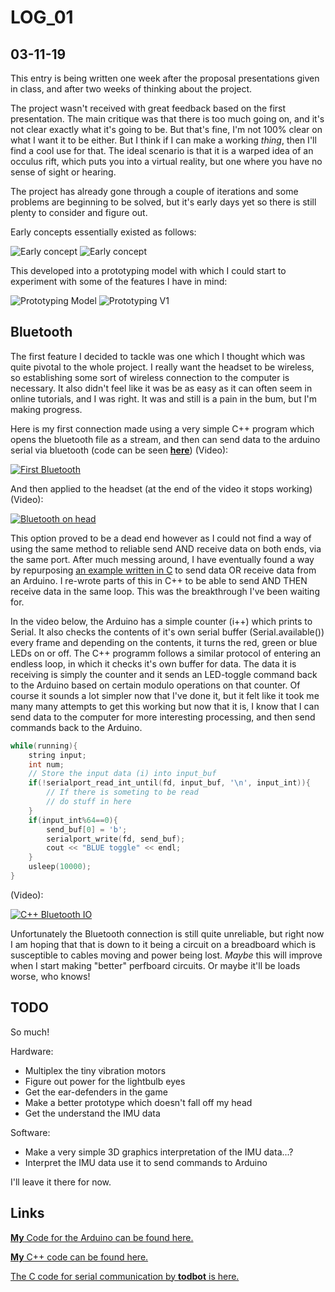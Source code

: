 # LOG_01
## 03-11-19

This entry is being written one week after the proposal presentations given in class, and after two weeks of thinking about the project.

The project wasn't received with great feedback based on the first presentation. The main critique was that there is too much going on, and it's not clear exactly what it's going to be. But that's fine, I'm not 100% clear on what I want it to be either. But I think if I can make a working _thing_, then I'll find a cool use for that. The ideal scenario is that it is a warped idea of an occulus rift, which puts you into a virtual reality, but one where you have no sense of sight or hearing.

The project has already gone through a couple of iterations and some problems are beginning to be solved, but it's early days yet so there is still plenty to consider and figure out.

Early concepts essentially existed as follows:

![Early concept](https://live.staticflickr.com/65535/49007759751_9bce81c985_c.jpg)
![Early concept](https://live.staticflickr.com/65535/49007229418_10f68f982b_c.jpg)

This developed into a prototyping model with which I could start to experiment with some of the features I have in mind:

![Prototyping Model](https://live.staticflickr.com/65535/49007229393_b562b48ccb_c.jpg)
![Prototyping V1](https://live.staticflickr.com/65535/49007285028_10c2ca7a75_c.jpg)

## Bluetooth

The first feature I decided to tackle was one which I thought which was quite pivotal to the whole project. I really want the headset to be wireless, so establishing some sort of wireless connection to the computer is necessary. It also didn't feel like it was be as easy as it can often seem in online tutorials, and I was right. It was and still is a pain in the bum, but I'm making progress.

Here is my first connection made using a very simple C++ program which opens the bluetooth file as a stream, and then can send data to the arduino serial via bluetooth (code can be seen [__here__](https://github.com/joshmurr/cci_pcomp/blob/master/project/code_tests/bluetooth/bluetooth.cpp)) (Video):

[![First Bluetooth](https://img.youtube.com/vi/vuIJRwqIu1k/0.jpg)](https://www.youtube.com/watch?v=vuIJRwqIu1k)

And then applied to the headset (at the end of the video it stops working) (Video):

[![Bluetooth on head](https://img.youtube.com/vi/xcy5dCXxPbk/0.jpg)](https://www.youtube.com/watch?v=xcy5dCXxPbk)

This option proved to be a dead end however as I could not find a way of using the same method to reliable send AND receive data on both ends, via the same port. After much messing around, I have eventually found a way by repurposing [an example written in C](https://github.com/todbot/arduino-serial) to send data OR receive data from an Arduino. I re-wrote parts of this in C++ to be able to send AND THEN receive data in the same loop. This was the breakthrough I've been waiting for.

In the video below, the Arduino has a simple counter (i++) which prints to Serial. It also checks the contents of it's own serial buffer (Serial.available()) every frame and depending on the contents, it turns the red, green or blue LEDs on or off. The C++ programm follows a similar protocol of entering an endless loop, in which it checks it's own buffer for data. The data it is receiving is simply the counter and it sends an LED-toggle command back to the Arduino based on certain modulo operations on that counter. Of course it sounds a lot simpler now that I've done it, but it felt like it took me many many attempts to get this working but now that it is, I know that I can send data to the computer for more interesting processing, and then send commands back to the Arduino.

```c++
while(running){
    string input;
    int num;
    // Store the input data (i) into input_buf
    if(!serialport_read_int_until(fd, input_buf, '\n', input_int)){ 
        // If there is someting to be read
        // do stuff in here
    }
    if(input_int%64==0){
        send_buf[0] = 'b';
        serialport_write(fd, send_buf);
        cout << "BLUE toggle" << endl;
    }
    usleep(10000);
}
```

(Video):

[![C++ Bluetooth IO](https://img.youtube.com/vi/omVK_Mh5MIA/0.jpg)](https://www.youtube.com/watch?v=omVK_Mh5MIA)

Unfortunately the Bluetooth connection is still quite unreliable, but right now I am hoping that that is down to it being a circuit on a breadboard which is susceptible to cables moving and power being lost. _Maybe_ this will improve when I start making "better" perfboard circuits. Or maybe it'll be loads worse, who knows!

## TODO

So much!

Hardware:
* Multiplex the tiny vibration motors
* Figure out power for the lightbulb eyes
* Get the ear-defenders in the game
* Make a better prototype which doesn't fall off my head
* Get the understand the IMU data

Software:
* Make a very simple 3D graphics interpretation of the IMU data...?
* Interpret the IMU data use it to send commands to Arduino

I'll leave it there for now.


## Links

[__My__ Code for the Arduino can be found here.](https://github.com/joshmurr/cci_pcomp/blob/master/project/Arduino/serial_2way_test/serial_2way_test.ino)

[__My__ C++ code can be found here.](https://github.com/joshmurr/cci_pcomp/blob/master/project/code_tests/WORKING_IO_STREAM/arduino-serial.cpp)

[The C code for serial communication by __todbot__ is here.](https://todbot.com/blog/2006/12/06/arduino-serial-c-code-to-talk-to-arduino/)
